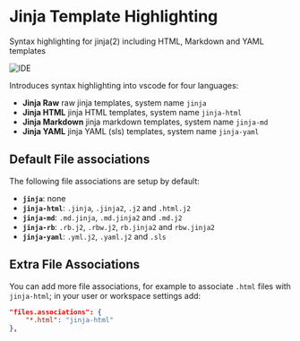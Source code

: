 # Jinja Template Highlighting

Syntax highlighting for jinja(2) including HTML, Markdown and YAML templates

![IDE](https://raw.githubusercontent.com/samuelcolvin/jinjahtml-vscode/master/screenshot.png)

Introduces syntax highlighting into vscode for four languages:

* **Jinja Raw** raw jinja templates, system name `jinja`
* **Jinja HTML** jinja HTML templates, system name `jinja-html`
* **Jinja Markdown** jinja markdown templates, system name `jinja-md`
* **Jinja YAML** jinja YAML (sls) templates, system name `jinja-yaml`

## Default File associations

The following file associations are setup by default:

* **`jinja`**: none
* **`jinja-html`**: `.jinja`, `.jinja2`, `.j2` and `.html.j2`
* **`jinja-md`**: `.md.jinja`, `.md.jinja2` and `.md.j2`
* **`jinja-rb`**: `.rb.j2`, `.rbw.j2`, `rb.jinja2` and `rbw.jinja2`
* **`jinja-yaml`**: `.yml.j2`, `.yaml.j2` and `.sls`


## Extra File Associations

You can add more file associations, for example to associate `.html` files with `jinja-html`;
in your user or workspace settings add:

```json
"files.associations": {
    "*.html": "jinja-html"
},
```
